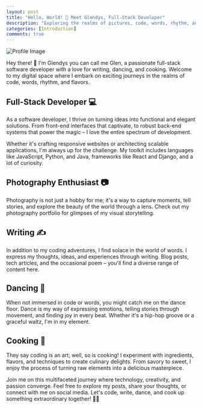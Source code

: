 ```yaml
---
layout: post
title: "Hello, World! 🚀 Meet Glendys, Full-Stack Developer"
description: "Exploring the realms of pictures, code, words, rhythm, and flavors."
categories: [Introduction]
comments: true
---
```


![Profile Image](https://scontent-ord5-2.xx.fbcdn.net/v/t1.6435-9/29025335_10154948282330834_4912108763055390720_n.jpg?_nc_cat=107&ccb=1-7&_nc_sid=7a1959&_nc_ohc=DpgCazFJlrQAX_pikVJ&_nc_ht=scontent-ord5-2.xx&oh=00_AfAYwAuxH383Wf01IxtfWh0jxZnA37tNYzx9LLaUkQssNg&oe=658E99EA)

Hey there! 👋 I'm Glendys you can call me Glen, a passionate full-stack software developer with a love for writing, dancing, and cooking. Welcome to my digital space where I embark on exciting journeys in the realms of code, words, rhythm, and flavors.

## Full-Stack Developer 💻

As a software developer, I thrive on turning ideas into functional and elegant solutions. From front-end interfaces that captivate, to robust back-end systems that power the magic – I love the entire spectrum of development.

Whether it's crafting responsive websites or architecting scalable applications, I'm always up for the challenge. My toolkit includes languages like JavaScript, Python, and Java, frameworks like React and Django, and a lot of curiosity.

## Photography Enthusiast 📷

Photography is not just a hobby for me; it's a way to capture moments, tell stories, and explore the beauty of the world through a lens. Check out my photography portfolio for glimpses of my visual storytelling.

## Writing ✍️

In addition to my coding adventures, I find solace in the world of words. I express my thoughts, ideas, and experiences through writing. Blog posts, tech articles, and the occasional poem – you'll find a diverse range of content here.

## Dancing 💃

When not immersed in code or words, you might catch me on the dance floor. Dance is my way of expressing emotions, telling stories through movement, and finding joy in every beat. Whether it's a hip-hop groove or a graceful waltz, I'm in my element.

## Cooking 🍳

They say coding is an art; well, so is cooking! I experiment with ingredients, flavors, and techniques to create culinary delights. From savory to sweet, I enjoy the process of turning raw elements into a delicious masterpiece.

Join me on this multifaceted journey where technology, creativity, and passion converge. Feel free to explore my posts, share your thoughts, or connect with me on social media. Let's code, write, dance, and cook up something extraordinary together! 🚀✨
